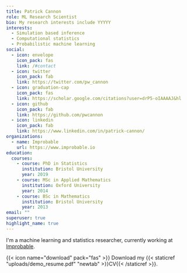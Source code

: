 ```yaml
---
title: Patrick Cannon
role: ML Research Scientist
bio: My research interests include YYYYY
interests:
  - Simulation based inference
  - Computational statistics
  - Probabilistic machine learning
social:
  - icon: envelope
    icon_pack: fas
    link: /#contact
  - icon: twitter
    icon_pack: fab
    link: https://twitter.com/pw_cannon
  - icon: graduation-cap
    icon_pack: fas
    link: https://scholar.google.com/citations?user=drP5-oIAAAAJ&hl
  - icon: github
    icon_pack: fab
    link: https://github.com/pwcannon
  - icon: linkedin
    icon_pack: fab
    link: https://www.linkedin.com/in/patrick-cannon/
organizations:
  - name: Improbable
    url: https://www.improbable.io
education:
  courses:
    - course: PhD in Statistics
      institution: Bristol University
      year: 2019
    - course: MSc in Applied Mathematics
      institution: Oxford University
      year: 2014
    - course: BSc in Mathematics
      institution: Bristol University
      year: 2013
email: ""
superuser: true
highlight_name: true
---
```

I'm a machine learning and statistics researcher, currently working at [Improbable](www.improbable.io).

{{< icon name="download" pack="fas" >}} Download my {{< staticref "uploads/demo_resume.pdf" "newtab" >}}CV{{< /staticref >}}.
